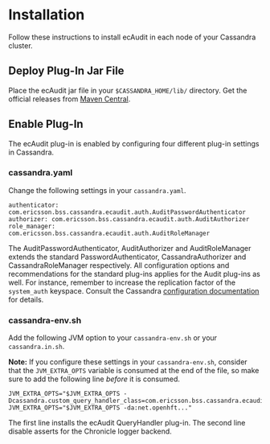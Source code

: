 # Installation

Follow these instructions to install ecAudit in each node of your Cassandra cluster.


## Deploy Plug-In Jar File

Place the ecAudit jar file in your ```$CASSANDRA_HOME/lib/``` directory.
Get the official releases from [Maven Central](https://search.maven.org/search?q=g:%22com.ericsson.bss.cassandra.ecaudit%22%20AND%20a:%22ecaudit_c3.11%22).


## Enable Plug-In

The ecAudit plug-in is enabled by configuring four different plug-in settings in Cassandra.


### cassandra.yaml

Change the following settings in your ```cassandra.yaml```.

```
authenticator: com.ericsson.bss.cassandra.ecaudit.auth.AuditPasswordAuthenticator
authorizer: com.ericsson.bss.cassandra.ecaudit.auth.AuditAuthorizer
role_manager:  com.ericsson.bss.cassandra.ecaudit.auth.AuditRoleManager
```

The AuditPasswordAuthenticator, AuditAuthorizer and AuditRoleManager extends the standard PasswordAuthenticator, CassandraAuthorizer and CassandraRoleManager respectively.
All configuration options and recommendations for the standard plug-ins applies for the Audit plug-ins as well.
For instance, remember to increase the replication factor of the ```system_auth``` keyspace.
Consult the Cassandra [configuration documentation](http://cassandra.apache.org/doc/latest/configuration/index.html) for details.


### cassandra-env.sh

Add the following JVM option to your ```cassandra-env.sh``` or your ```cassandra.in.sh```.

**Note:** If you configure these settings in your ```cassandra-env.sh```,
consider that the ```JVM_EXTRA_OPTS``` variable is consumed at the end of the file,
so make sure to add the following line *before* it is consumed.

```
JVM_EXTRA_OPTS="$JVM_EXTRA_OPTS -Dcassandra.custom_query_handler_class=com.ericsson.bss.cassandra.ecaudit.handler.AuditQueryHandler"
JVM_EXTRA_OPTS="$JVM_EXTRA_OPTS -da:net.openhft..."
```

The first line installs the ecAudit QueryHandler plug-in.
The second line disable asserts for the Chronicle logger backend.
